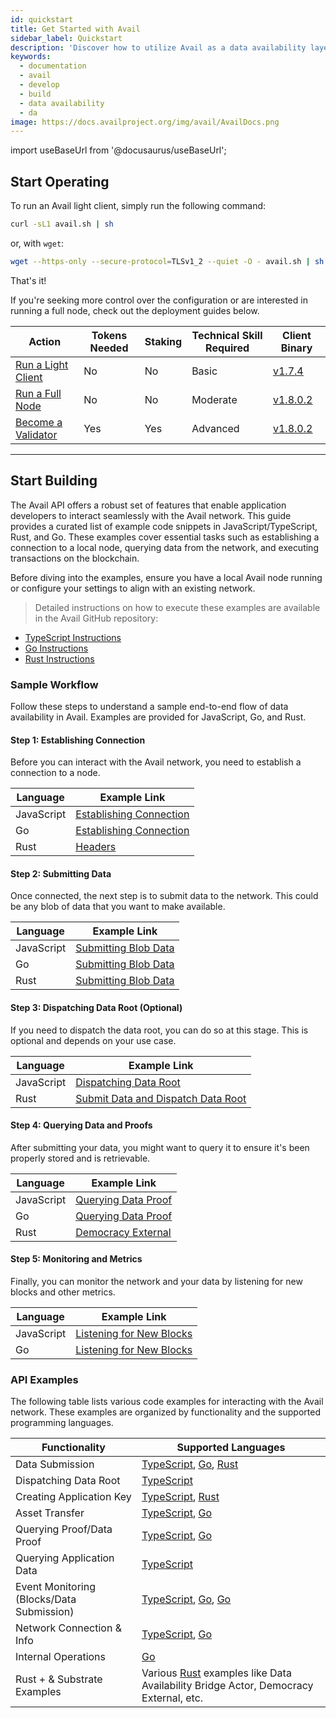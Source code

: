 ```yaml
---
id: quickstart
title: Get Started with Avail
sidebar_label: Quickstart
description: 'Discover how to utilize Avail as a data availability layer.'
keywords:
  - documentation
  - avail
  - develop
  - build
  - data availability
  - da
image: https://docs.availproject.org/img/avail/AvailDocs.png
---
```


import useBaseUrl from '@docusaurus/useBaseUrl';

## Start Operating

To run an Avail light client, simply run the following command:

```bash
curl -sL1 avail.sh | sh
```

or, with `wget`:

```bash
wget --https-only --secure-protocol=TLSv1_2 --quiet -O - avail.sh | sh
```

That's it!

If you're seeking more control over the configuration or are interested in running a full node, check out the deployment guides below.

| Action                                                                   | Tokens Needed | Staking | Technical Skill Required | Client Binary                                                                        |
| ------------------------------------------------------------------------ | ------------- | ------- | ------------------------ | ------------------------------------------------------------------------------------ |
| [<ins>Run a Light Client</ins>](/docs/operate/node/0010-light-client.md) | No            | No      | Basic                    | [<ins>v1.7.4</ins>](https://github.com/availproject/avail-light/releases/tag/v1.7.4) |
| [<ins>Run a Full Node</ins>](/category/full-node/)                       | No            | No      | Moderate                 | [<ins>v1.8.0.2</ins>](https://github.com/availproject/avail/releases/tag/v1.8.0.2)   |
| [<ins>Become a Validator</ins>](/category/become-a-validator/)           | Yes           | Yes     | Advanced                 | [<ins>v1.8.0.2</ins>](https://github.com/availproject/avail/releases/tag/v1.8.0.2)   |

---

## Start Building

The Avail API offers a robust set of features that enable application developers to interact
seamlessly with the Avail network. This guide provides a curated list of example code snippets in
JavaScript/TypeScript, Rust, and Go. These examples cover essential tasks such as establishing a
connection to a local node, querying data from the network, and executing transactions on the
blockchain.

Before diving into the examples, ensure you have a local Avail node running or configure your settings to align with an existing network.

> Detailed instructions on how to execute these examples are available in the Avail GitHub repository:

- [<ins>TypeScript Instructions</ins>](https://github.com/availproject/avail/blob/develop/examples/ts/README.md)
- [<ins>Go Instructions</ins>](https://github.com/availproject/avail/blob/develop/examples/go/README.md)
- [<ins>Rust Instructions</ins>](https://github.com/availproject/avail/blob/develop/avail-subxt/examples/README.md)

### Sample Workflow

Follow these steps to understand a sample end-to-end flow of data availability in Avail. Examples are provided for JavaScript, Go, and Rust.

#### Step 1: Establishing Connection

Before you can interact with the Avail network, you need to establish a connection to a node.

| Language   | Example Link                                                                                                        |
| ---------- | ------------------------------------------------------------------------------------------------------------------- |
| JavaScript | [<ins>Establishing Connection</ins>](https://github.com/availproject/avail/tree/develop/examples/ts/src/connect.ts) |
| Go         | [<ins>Establishing Connection</ins>](https://github.com/availproject/avail/tree/old_develop/examples/go/connect)    |
| Rust       | [<ins>Headers</ins>](https://github.com/availproject/avail/blob/old_develop/avail-subxt/examples/headers.rs)        |

#### Step 2: Submitting Data

Once connected, the next step is to submit data to the network. This could be any blob of data that you want to make available.

| Language   | Example Link                                                                                                                  |
| ---------- | ----------------------------------------------------------------------------------------------------------------------------- |
| JavaScript | [<ins>Submitting Blob Data</ins>](https://github.com/availproject/avail/tree/develop/examples/ts/src/data_submit.ts)          |
| Go         | [<ins>Submitting Blob Data</ins>](https://github.com/availproject/avail/tree/old_develop/examples/go/dataSubmit)              |
| Rust       | [<ins>Submitting Blob Data</ins>](https://github.com/availproject/avail/blob/old_develop/avail-subxt/examples/submit_data.rs) |

#### Step 3: Dispatching Data Root (Optional)

If you need to dispatch the data root, you can do so at this stage. This is optional and depends on your use case.

| Language   | Example Link                                                                                                                                                       |
| ---------- | ------------------------------------------------------------------------------------------------------------------------------------------------------------------ |
| JavaScript | [<ins>Dispatching Data Root</ins>](https://github.com/availproject/avail/tree/develop/examples/ts/src/dispatch_data_root.ts)                                       |
| Rust       | [<ins>Submit Data and Dispatch Data Root</ins>](https://github.com/availproject/avail/blob/old_develop/avail-subxt/examples/submit_data_and_dispatch_data_root.rs) |

#### Step 4: Querying Data and Proofs

After submitting your data, you might want to query it to ensure it's been properly stored and is retrievable.

| Language   | Example Link                                                                                                                       |
| ---------- | ---------------------------------------------------------------------------------------------------------------------------------- |
| JavaScript | [<ins>Querying Data Proof</ins>](https://github.com/availproject/avail/tree/develop/examples/ts/src/query_proof_data.ts)           |
| Go         | [<ins>Querying Data Proof</ins>](https://github.com/availproject/avail/tree/old_develop/examples/go/queryProofData)                |
| Rust       | [<ins>Democracy External</ins>](https://github.com/availproject/avail/blob/old_develop/avail-subxt/examples/democracy_external.rs) |

#### Step 5: Monitoring and Metrics

Finally, you can monitor the network and your data by listening for new blocks and other metrics.

| Language   | Example Link                                                                                                                   |
| ---------- | ------------------------------------------------------------------------------------------------------------------------------ |
| JavaScript | [<ins>Listening for New Blocks</ins>](https://github.com/availproject/avail/tree/develop/examples/ts/src/listen_new_blocks.ts) |
| Go         | [<ins>Listening for New Blocks</ins>](https://github.com/availproject/avail/tree/old_develop/examples/go/listenNewBlocks)      |

### API Examples

The following table lists various code examples for interacting with the Avail network. These examples are organized by functionality and the supported programming languages.

| Functionality                             | Supported Languages                                                                                                                                                                                                                                                                                                                              |
| ----------------------------------------- | ------------------------------------------------------------------------------------------------------------------------------------------------------------------------------------------------------------------------------------------------------------------------------------------------------------------------------------------------ |
| Data Submission                           | [<ins>TypeScript</ins>](https://github.com/availproject/avail/tree/develop/examples/ts/src/data_submit.ts), [<ins>Go</ins>](https://github.com/availproject/avail/tree/old_develop/examples/go/dataSubmit), [<ins>Rust</ins>](https://github.com/availproject/avail/blob/old_develop/avail-subxt/examples/submit_data_and_dispatch_data_root.rs) |
| Dispatching Data Root                     | [<ins>TypeScript</ins>](https://github.com/availproject/avail/tree/develop/examples/ts/src/dispatch_data_root.ts)                                                                                                                                                                                                                                |
| Creating Application Key                  | [<ins>TypeScript</ins>](https://github.com/availproject/avail/tree/develop/examples/ts/src/app_id.ts), [<ins>Rust</ins>](https://github.com/availproject/avail/blob/old_develop/avail-subxt/examples/create_app_key.rs)                                                                                                                          |
| Asset Transfer                            | [<ins>TypeScript</ins>](https://github.com/availproject/avail/tree/develop/examples/ts/src/transfer.ts), [<ins>Go</ins>](https://github.com/availproject/avail/tree/old_develop/examples/go/transfer)                                                                                                                                            |
| Querying Proof/Data Proof                 | [<ins>TypeScript</ins>](https://github.com/availproject/avail/tree/develop/examples/ts/src/query_proof.ts), [<ins>Go</ins>](https://github.com/availproject/avail/tree/old_develop/examples/go/queryProofData)                                                                                                                                   |
| Querying Application Data                 | [<ins>TypeScript</ins>](https://github.com/availproject/avail/tree/develop/examples/ts/src/query_app_data.ts)                                                                                                                                                                                                                                    |
| Event Monitoring (Blocks/Data Submission) | [<ins>TypeScript</ins>](https://github.com/availproject/avail/tree/develop/examples/ts/src/listen_new_blocks.ts), [<ins>Go</ins>](https://github.com/availproject/avail/tree/old_develop/examples/go/listenNewBlocks), [<ins>Go</ins>](https://github.com/availproject/avail/tree/old_develop/examples/go/dataSubmitWatch)                       |
| Network Connection & Info                 | [<ins>TypeScript</ins>](https://github.com/availproject/avail/tree/develop/examples/ts/src/connect.ts), [<ins>Go</ins>](https://github.com/availproject/avail/tree/old_develop/examples/go/connect)                                                                                                                                              |
| Internal Operations                       | [<ins>Go</ins>](https://github.com/availproject/avail/tree/old_develop/examples/go/internal)                                                                                                                                                                                                                                                     |
| Rust + & Substrate Examples               | Various [<ins>Rust</ins>](https://github.com/availproject/avail/blob/old_develop/avail-subxt/examples/) examples like Data Availability Bridge Actor, Democracy External, etc.                                                                                                                                                                   |

